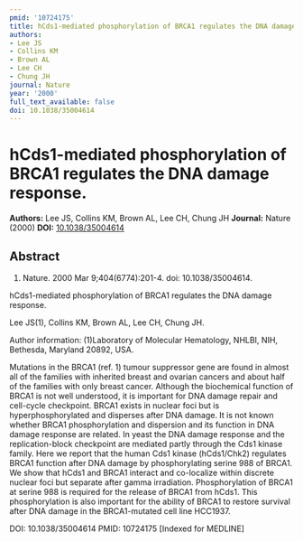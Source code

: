 ```yaml
---
pmid: '10724175'
title: hCds1-mediated phosphorylation of BRCA1 regulates the DNA damage response.
authors:
- Lee JS
- Collins KM
- Brown AL
- Lee CH
- Chung JH
journal: Nature
year: '2000'
full_text_available: false
doi: 10.1038/35004614
---
```


# hCds1-mediated phosphorylation of BRCA1 regulates the DNA damage response.
**Authors:** Lee JS, Collins KM, Brown AL, Lee CH, Chung JH
**Journal:** Nature (2000)
**DOI:** [10.1038/35004614](https://doi.org/10.1038/35004614)

## Abstract

1. Nature. 2000 Mar 9;404(6774):201-4. doi: 10.1038/35004614.

hCds1-mediated phosphorylation of BRCA1 regulates the DNA damage response.

Lee JS(1), Collins KM, Brown AL, Lee CH, Chung JH.

Author information:
(1)Laboratory of Molecular Hematology, NHLBI, NIH, Bethesda, Maryland 20892,
USA.

Mutations in the BRCA1 (ref. 1) tumour suppressor gene are found in almost all
of the families with inherited breast and ovarian cancers and about half of the
families with only breast cancer. Although the biochemical function of BRCA1 is
not well understood, it is important for DNA damage repair and cell-cycle
checkpoint. BRCA1 exists in nuclear foci but is hyperphosphorylated and
disperses after DNA damage. It is not known whether BRCA1 phosphorylation and
dispersion and its function in DNA damage response are related. In yeast the DNA
damage response and the replication-block checkpoint are mediated partly through
the Cds1 kinase family. Here we report that the human Cds1 kinase (hCds1/Chk2)
regulates BRCA1 function after DNA damage by phosphorylating serine 988 of
BRCA1. We show that hCds1 and BRCA1 interact and co-localize within discrete
nuclear foci but separate after gamma irradiation. Phosphorylation of BRCA1 at
serine 988 is required for the release of BRCA1 from hCds1. This phosphorylation
is also important for the ability of BRCA1 to restore survival after DNA damage
in the BRCA1-mutated cell line HCC1937.

DOI: 10.1038/35004614
PMID: 10724175 [Indexed for MEDLINE]

